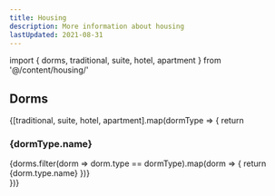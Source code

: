 ```yaml
---
title: Housing
description: More information about housing
lastUpdated: 2021-08-31
---
```


import { dorms, traditional, suite, hotel, apartment } from '@/content/housing/'

## Dorms

{[traditional, suite, hotel, apartment].map(dormType => {
return <div key={dormType.slug} className="prose">
<h3>{dormType.name}</h3>
<section className="grid gap-base grid-cols-2 md:grid-cols-3">
{dorms.filter(dorm => dorm.type == dormType).map(dorm => {
return <Block key={dorm.slug} title={dorm.title} href={`/housing/${dorm.slug}`}>{dorm.type.name}</Block>
})}
</section>

  </div>
})}
